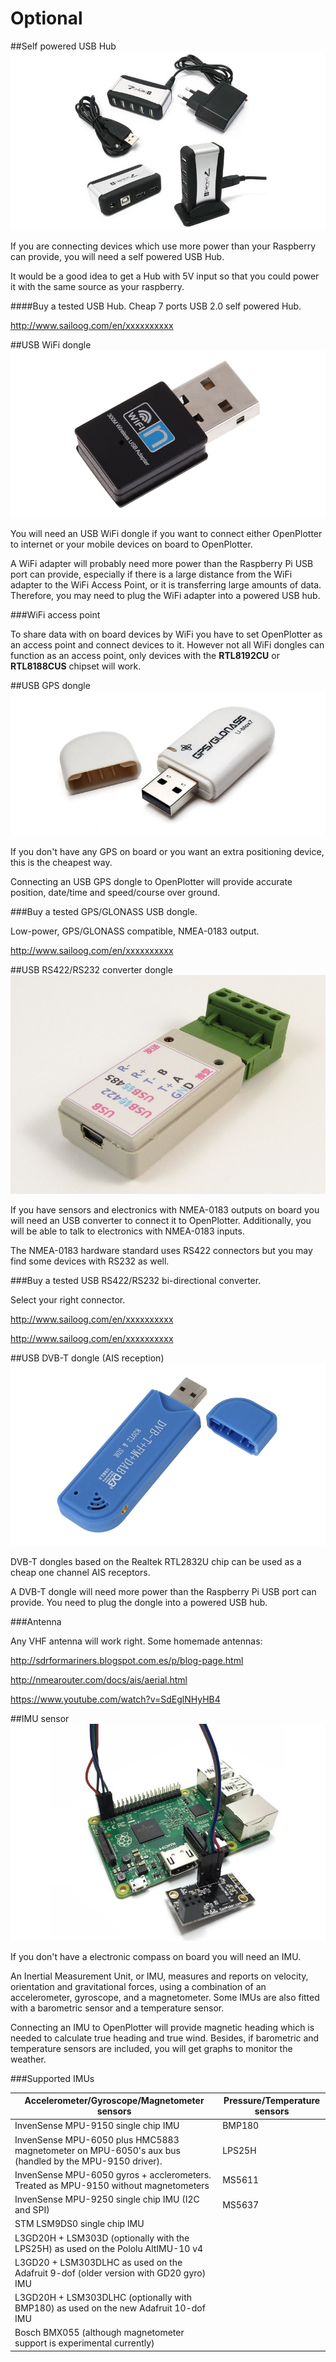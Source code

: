 # Optional
##Self powered USB Hub
![](hub.png)

If you are connecting devices which use more power than your Raspberry can provide, you will need a self powered USB Hub.

It would be a good idea to get a Hub with 5V input so that you could power it with the same source as your raspberry.

####Buy a tested USB Hub.
Cheap 7 ports USB 2.0 self powered Hub.

http://www.sailoog.com/en/xxxxxxxxxx

##USB WiFi dongle
![](wifi.png)

You will need an USB WiFi dongle if you want to connect either OpenPlotter to internet or your mobile devices on board to OpenPlotter.

A WiFi adapter will probably need more power than the Raspberry Pi USB port can provide, especially if there is a large distance from the WiFi adapter to the WiFi Access Point, or it is transferring large amounts of data. Therefore, you may need to plug the WiFi adapter into a powered USB hub.

###WiFi access point

To share data with on board devices by WiFi you have to set OpenPlotter as an access point and connect devices to it. However not all WiFi dongles can function as an access point, only devices with the **RTL8192CU** or **RTL8188CUS** chipset will work.

##USB GPS dongle
![](gps.png)

If you don't have any GPS on board or you want an extra positioning device, this is the cheapest way.

Connecting an USB GPS dongle to OpenPlotter will provide accurate position, date/time and speed/course over ground.

###Buy a tested GPS/GLONASS USB dongle.

Low-power, GPS/GLONASS compatible, NMEA-0183 output.

http://www.sailoog.com/en/xxxxxxxxxx

##USB RS422/RS232 converter dongle
![](rs422.png)

If you have sensors and electronics with NMEA-0183 outputs on board you will need an USB converter to connect it to OpenPlotter. Additionally, you will be able to talk to electronics with NMEA-0183 inputs.

The NMEA-0183 hardware standard uses RS422 connectors but you may find some devices with RS232 as well. 

###Buy a tested USB RS422/RS232 bi-directional converter.

Select your right connector.

http://www.sailoog.com/en/xxxxxxxxxx

http://www.sailoog.com/en/xxxxxxxxxx

##USB DVB-T dongle (AIS reception)
![](sdr.png)

DVB-T dongles based on the Realtek RTL2832U chip can be used as a cheap one channel AIS receptors.

A DVB-T dongle will need more power than the Raspberry Pi USB port can provide. You need to plug the dongle into a powered USB hub.

###Antenna

Any VHF antenna will work right. Some homemade antennas:

http://sdrformariners.blogspot.com.es/p/blog-page.html

http://nmearouter.com/docs/ais/aerial.html

https://www.youtube.com/watch?v=SdEglNHyHB4

##IMU sensor
![](imu.png)

If you don't have a electronic compass on board you will need an IMU.

An Inertial Measurement Unit, or IMU, measures and reports on velocity, orientation and gravitational forces, using a combination of an accelerometer, gyroscope, and a magnetometer. Some IMUs are also fitted with a barometric sensor and a temperature sensor.

Connecting an IMU to OpenPlotter will provide magnetic heading which is needed to calculate true heading and true wind. Besides, if barometric and temperature sensors are included, you will get graphs to monitor the weather.

###Supported IMUs

| Accelerometer/Gyroscope/Magnetometer sensors | Pressure/Temperature sensors |
| -- | -- |
| InvenSense MPU-9150 single chip IMU | BMP180 |
| InvenSense MPU-6050 plus HMC5883 magnetometer on MPU-6050's aux bus (handled by the MPU-9150 driver). | LPS25H |
| InvenSense MPU-6050 gyros + acclerometers. Treated as MPU-9150 without magnetometers | MS5611 |
| InvenSense MPU-9250 single chip IMU (I2C and SPI) | MS5637 |
| STM LSM9DS0 single chip IMU |  |
| L3GD20H + LSM303D (optionally with the LPS25H) as used on the Pololu AltIMU-10 v4 |  |
| L3GD20 + LSM303DLHC as used on the Adafruit 9-dof (older version with GD20 gyro) IMU |  |
| L3GD20H + LSM303DLHC (optionally with BMP180) as used on the new Adafruit 10-dof IMU |  |
| Bosch BMX055 (although magnetometer support is experimental currently) |  |

